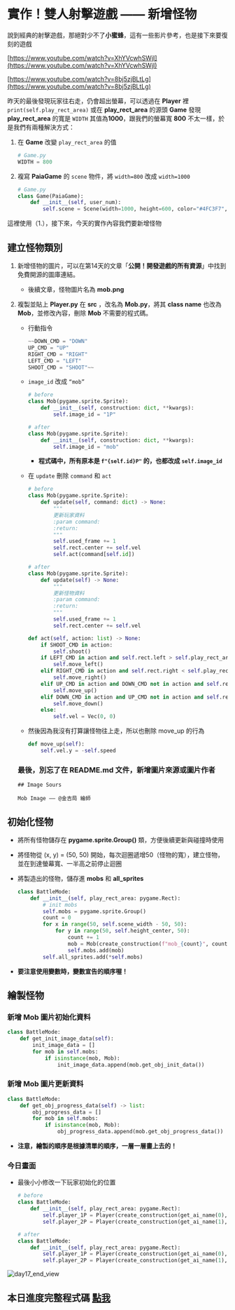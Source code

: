 # 實作！雙人射擊遊戲 —— 新增怪物

說到經典的射擊遊戲，那絕對少不了**小蜜蜂**，這有一些影片參考，也是接下來要復刻的遊戲

[https://www.youtube.com/watch?v=XhYVcwhSWjI](https://www.youtube.com/watch?v=XhYVcwhSWjI)

[https://www.youtube.com/watch?v=8bj5zjBLtLg](https://www.youtube.com/watch?v=8bj5zjBLtLg)

昨天的最後發現玩家往右走，仍會超出螢幕，可以透過在 **Player** 裡 `print(self.play_rect_area)` 或在 **play_rect_area** 的源頭 **Game** 發現 **play_rect_area** 的寬是 `WIDTH` 其值為**1000**，跟我們的螢幕寬 **800** 不太一樣，於是我們有兩種解決方式：

1. 在 **Game** 改變 `play_rect_area` 的值
    
    ```python
    # Game.py
    WIDTH = 800
    ```
    
2. 複寫 **PaiaGame** 的 `scene` 物件，將 `width=800` 改成 `width=1000`
    
    ```python
    # Game.py
    class Game(PaiaGame):
        def __init__(self, user_num):
            self.scene = Scene(width=1000, height=600, color="#4FC3F7", bias_x=0, bias_y=0)
    ```
    

這裡使用（1.），接下來，今天的實作內容我們要新增怪物

## 建立怪物類別

1. 新增怪物的圖片，可以在第14天的文章「**公開！開發遊戲的所有資源**」中找到免費開源的圖庫連結。
    - 後續文章，怪物圖片名為 **mob.png**
2. 複製並貼上 **Player.py** 在 **src** ，改名為 **Mob.py**，將其 **class name** 也改為 **Mob**，並修改內容，刪除 **Mob** 不需要的程式碼。
    - 行動指令
        
        ```python
        ~~DOWN_CMD = "DOWN"
        UP_CMD = "UP"
        RIGHT_CMD = "RIGHT"
        LEFT_CMD = "LEFT"
        SHOOT_CMD = "SHOOT"~~
        ```
        
    - `image_id` 改成 `“mob”`
        
        ```python
        # before
        class Mob(pygame.sprite.Sprite):
            def __init__(self, construction: dict, **kwargs):
                self.image_id = "1P"
        ```
        
        ```python
        # after
        class Mob(pygame.sprite.Sprite):
            def __init__(self, construction: dict, **kwargs):
                self.image_id = "mob"
        ```
        
        - **程式碼中，所有原本是 `f"{self.id}P"` 的，也都改成  `self.image_id`**
    - 在 `update` 刪除 `command` 和 `act`
        
        ```python
        # before
        class Mob(pygame.sprite.Sprite):
            def update(self, command: dict) -> None:
                """
                更新玩家資料
                :param command:
                :return:
                """
                self.used_frame += 1
                self.rect.center += self.vel
                self.act(command[self.id])
        ```
        
        ```python
        # after
        class Mob(pygame.sprite.Sprite):
            def update(self) -> None:
                """
                更新怪物資料
                :param command:
                :return:
                """
                self.used_frame += 1
                self.rect.center += self.vel
        ```
        
        ```python
        def act(self, action: list) -> None:
            if SHOOT_CMD in action:
                self.shoot()
            if LEFT_CMD in action and self.rect.left > self.play_rect_area.left:
                self.move_left()
            elif RIGHT_CMD in action and self.rect.right < self.play_rect_area.right:
                self.move_right()
            elif UP_CMD in action and DOWN_CMD not in action and self.rect.top > self.play_rect_area.top:
                self.move_up()
            elif DOWN_CMD in action and UP_CMD not in action and self.rect.bottom < self.play_rect_area.bottom:
                self.move_down()
            else:
                self.vel = Vec(0, 0)
        ```
        
    - 然後因為我沒有打算讓怪物往上走，所以也刪除 move_up 的行為
        
        ```python
        def move_up(self):
            self.vel.y = -self.speed
        ```
        
    
    ### 最後，別忘了在 README.md 文件，新增圖片來源或圖片作者
    
    ```
    ## Image Sours
    
    Mob Image —— @金吉局 繪師
    ```
    

## 初始化怪物

- 將所有怪物儲存在 **pygame.sprite.Group()** 類，方便後續更新與碰撞時使用
- 將怪物從 (x, y) = (50, 50) 開始，每次迴圈遞增50（怪物的寬），建立怪物，並在到達螢幕寬、一半高之前停止迴圈
- 將製造出的怪物，儲存進 **mobs** 和 **all_sprites**
    
    ```python
    class BattleMode:
        def __init__(self, play_rect_area: pygame.Rect):
            # init mobs
            self.mobs = pygame.sprite.Group()
            count = 0
            for x in range(50, self.scene_width - 50, 50):
                for y in range(50, self.height_center, 50):
                    count += 1
                    mob = Mob(create_construction(f"mob_{count}", count, (x, y), (50, 50)), play_rect_area=play_rect_area)
                    self.mobs.add(mob)
            self.all_sprites.add(*self.mobs)
    ```
    
- **要注意使用變數時，變數宣告的順序喔！**

## 繪製怪物

### 新增 Mob 圖片初始化資料

```python
class BattleMode:
    def get_init_image_data(self):
        init_image_data = []
        for mob in self.mobs:
            if isinstance(mob, Mob):
                init_image_data.append(mob.get_obj_init_data())
```

### 新增 Mob 圖片更新資料

```python
class BattleMode:
    def get_obj_progress_data(self) -> list:
        obj_progress_data = []
        for mob in self.mobs:
            if isinstance(mob, Mob):
                obj_progress_data.append(mob.get_obj_progress_data())
```

- **注意，繪製的順序是根據清單的順序，一層一層畫上去的！**

### 今日畫面

- 最後小小修改一下玩家初始化的位置
    
    ```python
    # before
    class BattleMode:
        def __init__(self, play_rect_area: pygame.Rect):
            self.player_1P = Player(create_construction(get_ai_name(0), 0, (0, 0), (50, 50)), play_rect_area=play_rect_area)
            self.player_2P = Player(create_construction(get_ai_name(1), 1, (SCENE_WIDTH-50, SCENE_HEIGHT-50), (50, 50)), play_rect_area=play_rect_area)
    ```
    
    ```python
    # after
    class BattleMode:
        def __init__(self, play_rect_area: pygame.Rect):
            self.player_1P = Player(create_construction(get_ai_name(0), 0, (self.width_center//2-50, self.scene_height-50), (50, 50)), play_rect_area=play_rect_area)
            self.player_2P = Player(create_construction(get_ai_name(1), 1, (self.width_center+self.width_center//2, SCENE_HEIGHT-50), (50, 50)), play_rect_area=play_rect_area)
    ```

    
![day17_end_view](https://raw.githubusercontent.com/Jesse-Jumbo/MLGameTemplate/main/Iron_article_2022/image/day17_end_view.png)

## 本日進度完整程式碼 [點我](https://github.com/Jesse-Jumbo/TankMan/tree/day_3)